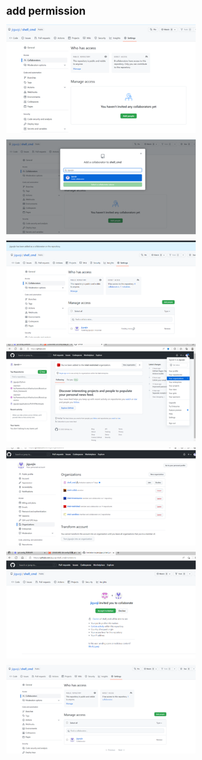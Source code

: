 # add permission

![](https://github.com/jiguoji/shell_cmd/blob/main/pic/1.png)  

![](https://github.com/jiguoji/shell_cmd/blob/main/pic/2.png)

![](https://github.com/jiguoji/shell_cmd/blob/main/pic/3.png)

![](https://github.com/jiguoji/shell_cmd/blob/main/pic/4.png)

![](https://github.com/jiguoji/shell_cmd/blob/main/pic/5.png)

![](https://github.com/jiguoji/shell_cmd/blob/main/pic/6.png)

![](https://github.com/jiguoji/shell_cmd/blob/main/pic/7.png)











